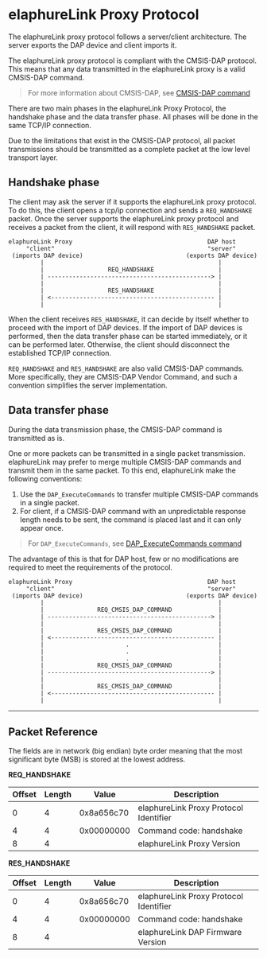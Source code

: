 # elaphureLink Proxy Protocol

The elaphureLink proxy protocol follows a server/client architecture. The server exports the DAP device and client imports it.

The elaphureLink proxy protocol is compliant with the CMSIS-DAP protocol. This means that any data transmitted in the elaphureLink proxy is a valid CMSIS-DAP command.

> For more information about CMSIS-DAP, see [CMSIS-DAP command](https://www.keil.com/pack/doc/CMSIS/DAP/html/group__DAP__Commands__gr.html)

There are two main phases in the elaphureLink Proxy Protocol, the handshake phase and the data transfer phase. All phases will be done in the same TCP/IP connection.

Due to the limitations that exist in the CMSIS-DAP protocol, all packet transmissions should be transmitted as a complete packet at the low level transport layer.

## Handshake phase

The client may ask the server if it supports the elaphureLink proxy protocol. To do this, the client opens a tcp/ip connection and sends a `REQ_HANDSHAKE` packet. Once the server supports the elaphureLink proxy protocol and receives a packet from the client, it will respond with `RES_HANDSHAKE` packet.

```
elaphureLink Proxy                                      DAP host
     "client"                                           "server"
 (imports DAP device)                             (exports DAP device)
         |                                                 |
         |                  REQ_HANDSHAKE                  |
         | ----------------------------------------------> |
         |                                                 |
         |                  RES_HANDSHAKE                  |
         | <---------------------------------------------- |
         |                                                 |
```

When the client receives `RES_HANDSHAKE`, it can decide by itself whether to proceed with the import of DAP devices. If the import of DAP devices is performed, then the data transfer phase can be started immediately, or it can be performed later. Otherwise, the client should disconnect the established TCP/IP connection.


`REQ_HANDSHAKE` and `RES_HANDSHAKE` are also valid CMSIS-DAP commands. More specifically, they are CMSIS-DAP Vendor Command, and such a convention simplifies the server implementation.


## Data transfer phase

During the data transmission phase, the CMSIS-DAP command is transmitted as is.

One or more packets can be transmitted in a single packet transmission. elaphureLink may prefer to merge multiple CMSIS-DAP commands and transmit them in the same packet. To this end, elaphureLink make the following conventions:

1. Use the `DAP_ExecuteCommands` to transfer multiple CMSIS-DAP commands in a single packet.
2. For client, if a CMSIS-DAP command with an unpredictable response length needs to be sent, the command is placed last and it can only appear once.


> For `DAP_ExecuteCommands`, see [DAP_ExecuteCommands command](https://www.keil.com/pack/doc/CMSIS/DAP/html/group__DAP__ExecuteCommands__gr.html)

The advantage of this is that for DAP host, few or no modifications are required to meet the requirements of the protocol.


```
elaphureLink Proxy                                      DAP host
     "client"                                           "server"
 (imports DAP device)                             (exports DAP device)
         |                                                 |
         |               REQ_CMSIS_DAP_COMMAND             |
         | ----------------------------------------------> |
         |                                                 |
         |               RES_CMSIS_DAP_COMMAND             |
         | <---------------------------------------------- |
         |                       .                         |
         |                       .                         |
         |                       .                         |
         |               REQ_CMSIS_DAP_COMMAND             |
         | ----------------------------------------------> |
         |                                                 |
         |               RES_CMSIS_DAP_COMMAND             |
         | <---------------------------------------------- |
         |                                                 |
```


----

## Packet Reference

The fields are in network (big endian) byte order meaning that the most significant byte (MSB) is stored at the lowest address.

**REQ_HANDSHAKE**

| Offset | Length | Value      | Description                            |
|--------|--------|------------|----------------------------------------|
| 0      | 4      | 0x8a656c70 | elaphureLink Proxy Protocol Identifier |
| 4      | 4      | 0x00000000 | Command code: handshake                |
| 8      | 4      |            | elaphureLink Proxy Version             |


**RES_HANDSHAKE**

| Offset | Length | Value      | Description                            |
|--------|--------|------------|----------------------------------------|
| 0      | 4      | 0x8a656c70 | elaphureLink Proxy Protocol Identifier |
| 4      | 4      | 0x00000000 | Command code: handshake                |
| 8      | 4      |            | elaphureLink DAP Firmware Version      |

